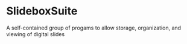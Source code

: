# SlideboxSuite
A self-contained group of progams to allow storage, organization, and viewing of digital slides

